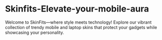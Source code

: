 # Skinfits-Elevate-your-mobile-aura
Welcome to SkinFits—where style meets technology! Explore our vibrant collection of trendy mobile and laptop skins that protect your gadgets while showcasing your personality.
